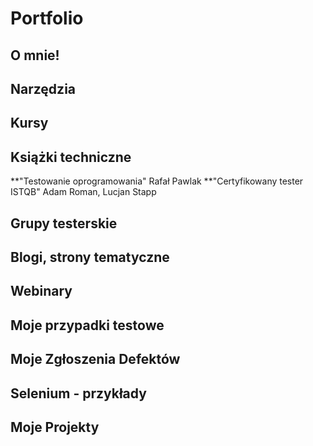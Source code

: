# Portfolio
## O mnie!
## Narzędzia
## Kursy
## Książki techniczne 
**"Testowanie oprogramowania" Rafał Pawlak
**"Certyfikowany tester ISTQB" Adam Roman, Lucjan Stapp
## Grupy testerskie
## Blogi, strony tematyczne
## Webinary
## Moje przypadki testowe
## Moje Zgłoszenia Defektów
## Selenium - przykłady
## Moje Projekty
